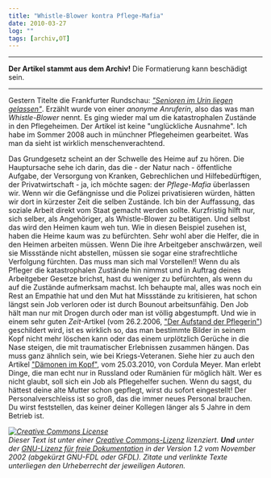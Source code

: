 ```yaml
---
title: "Whistle-Blower kontra Pflege-Mafia"
date: 2010-03-27
log: ""
tags: [archiv,OT]
---
```

<hr><b>Der Artikel stammt aus dem Archiv!</b> Die Formatierung kann beschädigt sein.<hr>

Gestern Titelte die Frankfurter Rundschau: <a href=""><i>&quot;Senioren im Urin liegen gelassen&quot;</i></a>. Erz&auml;hlt wurde von einer <i>anonyme Anruferin</i>, also das was man <i>Whistle-Blower</i> nennt. Es ging wieder mal um die katastrophalen Zust&auml;nde in den Pflegeheimen. Der Artikel ist keine &quot;ungl&uuml;ckliche Ausnahme&quot;. Ich habe im Sommer 2008 auch in m&uuml;nchner Pflegeheimen gearbeitet. Was man da sieht ist wirklich menschenverachtend.
<!--break-->
Das Grundgesetz scheint an der Schwelle des Heime auf zu h&ouml;ren. Die Hauptursache sehe ich darin, das die - der Natur nach - &ouml;ffentliche Aufgabe, der Versorgung von Kranken, Gebrechlichen und Hilfebed&uuml;rftigen, der Privatwirtschaft - ja, ich m&ouml;chte sagen: der <i>Pflege-Mafia</i> &uuml;berlassen wir. Wenn wir die Gef&auml;ngnisse und die Polizei privatisieren w&uuml;rden, h&auml;tten wir dort in k&uuml;rzester Zeit die selben Zust&auml;nde. Ich bin der Auffassung, das soziale Arbeit direkt vom Staat gemacht werden sollte.
Kurzfristig hilft nur, sich selber, als Angeh&ouml;riger, als Whistle-Blower zu bet&auml;tigen. Und selbst das wird den Heimen kaum weh tun. Wie in diesen Beispiel zusehen ist, haben die Heime kaum was zu bef&uuml;rchten. Sehr wohl aber die Helfer, die in den  Heimen arbeiten m&uuml;ssen. Wenn Die ihre Arbeitgeber anschw&auml;rzen, weil sie Missst&auml;nde nicht abstellen, m&uuml;ssen sie sogar eine strafrechtliche Verfolgung f&uuml;rchten. Das muss man sich mal Vorstellen!! Wenn du als Pfleger die katastrophalen Zust&auml;nde hin nimmst und in Auftrag deines Arbeitgeber Gesetze brichst, hast du weniger zu bef&uuml;rchten, als wenn du auf die Zust&auml;nde aufmerksam machst.
Ich behaupte mal, alles was noch ein Rest an Empathie hat und den Mut hat Missst&auml;nde zu kritisieren, hat schon l&auml;ngst sein Job verloren oder ist durch Bounout arbeitsunf&auml;hig. Den Job h&auml;lt man nur mit Drogen durch oder man ist v&ouml;llig abgestumpft. Und wie in einem sehr guten <i>Zeit</i>-Artikel (vom 26.2.2006, <a href="http://www.tagesspiegel.de/zeitung/Die-Dritte-Seite;art705,2207097">&quot;Der Aufstand der Pflegerin&quot;</a>) geschildert wird, ist es wirklich so, das man bestimmte Bilder in seinem Kopf nicht mehr l&ouml;schen kann oder das einem urpl&ouml;tzlich Ger&uuml;che in die Nase steigen, die mit traumatischer Erlebnissen zusammen h&auml;ngen. Das muss ganz &auml;hnlich sein, wie bei Kriegs-Veteranen. Siehe hier zu auch den Artikel <a href="http://www.spiegel.de/spiegel/0,1518,684973-2,00.html">&quot;D&auml;monen im Kopf&quot;</a>, vom 25.03.2010, von Cordula Meyer.
Man erlebt Dinge, die man echt nur in Russland oder Rum&auml;nien f&uuml;r m&ouml;glich h&auml;lt. Wer es nicht glaubt, soll sich ein Job als Pflegehelfer suchen. Wenn du sagst, du h&auml;ttest deine alte Mutter schon gepflegt, wirst du sofort eingestellt! Der Personalverschleiss ist so gro&szlig;, das die immer neues Personal brauchen. Du wirst feststellen, das keiner deiner Kollegen l&auml;nger als 5 Jahre in dem Betrieb ist.

<i> <a rel="license" href="http://creativecommons.org/licenses/by-sa/3.0/de/"><img alt="Creative Commons License" style="border-width: 0pt;" src="http://i.creativecommons.org/l/by-sa/3.0/de/88x31.png" /></a><br />
Dieser <span xmlns:dc="http://purl.org/dc/elements/1.1/" href="http://purl.org/dc/dcmitype/Text" rel="dc:type">Text</span> ist unter einer <a rel="license" href="http://creativecommons.org/licenses/by-sa/3.0/de/">Creative Commons-Lizenz</a> lizenziert. <b>Und</b> unter der <a href="http://de.wikipedia.org/wiki/GFDL">GNU-Lizenz f&uuml;r freie Dokumentation</a> in der Version 1.2 vom November 2002 (abgek&uuml;rzt GNU-FDL oder GFDL). Zitate und verlinkte Texte unterliegen den Urheberrecht der jeweiligen Autoren.</i>

